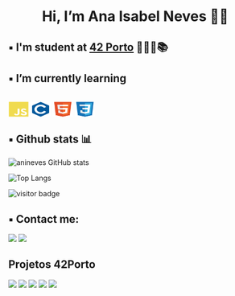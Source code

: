 <h1 align="center"> Hi, I’m Ana Isabel Neves 🙋‍♀️</h1>

## ▪️ I'm student at [42 Porto](https://www.42porto.com/) 👨🏻‍💻📚 

 
## ▪️ I’m currently learning

<div style="display: inline_block"><br>
  <img align="center" alt="Ana-Js" height="30" width="40" src="https://raw.githubusercontent.com/devicons/devicon/master/icons/javascript/javascript-plain.svg">
  <img align="center" alt="Ana-C" height="30" width="40" src="https://raw.githubusercontent.com/devicons/devicon/master/icons/c/c-plain.svg">
  <img align="center" alt="Ana-HTML" height="30" width="40" src="https://raw.githubusercontent.com/devicons/devicon/master/icons/html5/html5-original.svg">
  <img align="center" alt="Ana-CSS" height="30" width="40" src="https://raw.githubusercontent.com/devicons/devicon/master/icons/css3/css3-original.svg">
</div>

## ▪️ Github stats 📊
![anineves GitHub stats](https://github-readme-stats.vercel.app/api?username=anineves&show_icons=true&theme=github_dark)

![Top Langs](https://github-readme-stats.vercel.app/api/top-langs/?username=anineves&layout=compact&theme=github_dark)

![visitor badge](https://visitor-badge.glitch.me/badge?page_id=anineves.visitor-badge)
  
  ## ▪️ Contact me:
 
<div> 

  <a href = "anineves@gmail.com"><img src="https://img.shields.io/badge/-Gmail-%23333?style=for-the-badge&logo=gmail&logoColor=white" target="_blank"></a>
  <a href="https://https://www.linkedin.com/in/ana-isabel-neves-5368b9159/a" target="_blank"><img src="https://img.shields.io/badge/-LinkedIn-%230077B5?style=for-the-badge&logo=linkedin&logoColor=white" target="_blank"></a> 
  
</div>


## Projetos 42Porto

[![](./icons/libftm.png)](https://github.com/anineves/libft)
[![](./icons/get_next_linem.png)](https://github.com/anineves/GNL)
[![](./icons/ft_printfe.png)](https://github.com/anineves/Ft_printf)
[![](./icons/so_longm.png)](https://github.com/anineves/So_long)
[![](./icons/minitalkm.png)](https://github.com/anineves/Minitalk)


